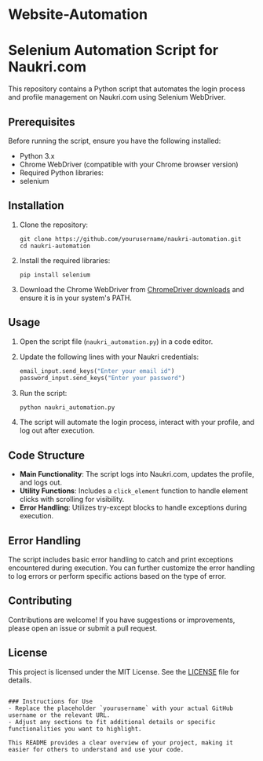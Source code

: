 # Website-Automation
# Selenium Automation Script for Naukri.com

This repository contains a Python script that automates the login process and profile management on Naukri.com using Selenium WebDriver.

## Prerequisites

Before running the script, ensure you have the following installed:

- Python 3.x
- Chrome WebDriver (compatible with your Chrome browser version)
- Required Python libraries:
- selenium

## Installation

1. Clone the repository:

   ```
   git clone https://github.com/yourusername/naukri-automation.git
   cd naukri-automation
   ```

2. Install the required libraries:

   ```
   pip install selenium
   ```

3. Download the Chrome WebDriver from [ChromeDriver downloads](https://sites.google.com/chromium.org/driver/) and ensure it is in your system's PATH.

## Usage

1. Open the script file (`naukri_automation.py`) in a code editor.
2. Update the following lines with your Naukri credentials:

   ```python
   email_input.send_keys("Enter your email id")
   password_input.send_keys("Enter your password")
   ```

3. Run the script:

   ```
   python naukri_automation.py
   ```

4. The script will automate the login process, interact with your profile, and log out after execution.

## Code Structure

- **Main Functionality**: The script logs into Naukri.com, updates the profile, and logs out.
- **Utility Functions**: Includes a `click_element` function to handle element clicks with scrolling for visibility.
- **Error Handling**: Utilizes try-except blocks to handle exceptions during execution.

## Error Handling

The script includes basic error handling to catch and print exceptions encountered during execution. You can further customize the error handling to log errors or perform specific actions based on the type of error.

## Contributing

Contributions are welcome! If you have suggestions or improvements, please open an issue or submit a pull request.

## License

This project is licensed under the MIT License. See the [LICENSE](LICENSE) file for details.

```

### Instructions for Use
- Replace the placeholder `yourusername` with your actual GitHub username or the relevant URL.
- Adjust any sections to fit additional details or specific functionalities you want to highlight. 

This README provides a clear overview of your project, making it easier for others to understand and use your code.
